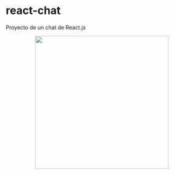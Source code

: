 # react-chat
Proyecto de un chat de React.js
<p align="center"> <img src="https://drive.google.com/file/d/1fLLOY_jilxTo02eYIbOi6gRvJcyIstZ4" width="350"/>
